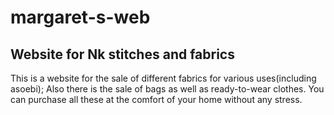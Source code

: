# margaret-s-web

## Website for Nk stitches and fabrics

This is a website for the sale of different fabrics for various uses(including asoebi); Also there is the sale of bags as well as ready-to-wear clothes. 
You can purchase all these at the comfort of your home without any stress.
